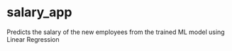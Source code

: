 # salary_app
Predicts the salary of the new employees from the trained ML model using Linear Regression

